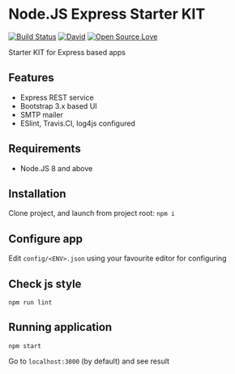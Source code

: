 # Node.JS Express Starter KIT
[![Build Status](https://travis-ci.org/invercity/express-starter-kit.svg?branch=master)](https://travis-ci.org/invercity/express-starter-kit)
[![David](https://david-dm.org/invercity/express-starter-kit.svg)](https://david-dm.org/invercity/express-starter-kit)
[![Open Source Love](https://badges.frapsoft.com/os/mit/mit.svg?v=102)](https://github.com/ellerbrock/open-source-badge/)

Starter KIT for Express based apps

## Features
- Express REST service
- Bootstrap 3.x based UI
- SMTP mailer
- ESlint, Travis.CI, log4js configured

## Requirements
* Node.JS 8 and above

## Installation
Clone project, and launch from project root:
```npm i```
    
## Configure app
Edit ```config/<ENV>.json``` using your favourite editor for configuring

## Check js style
```npm run lint```

## Running application
```npm start```
    
Go to `localhost:3000` (by default) and see result    
